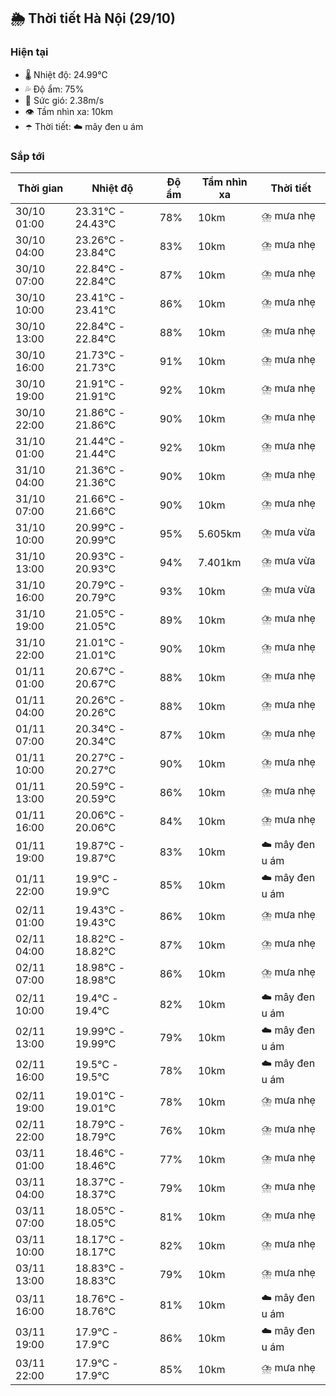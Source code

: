 ## 🌦️ Thời tiết Hà Nội (29/10)

### Hiện tại

- 🌡️ Nhiệt độ: 24.99℃
- 💦 Độ ẩm: 75%
- 💨 Sức gió: 2.38m/s
- 👁️ Tầm nhìn xa: 10km
- ☂️ Thời tiết: ☁️ mây đen u ám

### Sắp tới

| Thời gian | Nhiệt độ | Độ ẩm | Tầm nhìn xa | Thời tiết |
| --- | --- | --- | --- | --- |
| 30/10 01:00 | 23.31℃ - 24.43℃ | 78% | 10km | ⛈️ mưa nhẹ |
| 30/10 04:00 | 23.26℃ - 23.84℃ | 83% | 10km | ⛈️ mưa nhẹ |
| 30/10 07:00 | 22.84℃ - 22.84℃ | 87% | 10km | ⛈️ mưa nhẹ |
| 30/10 10:00 | 23.41℃ - 23.41℃ | 86% | 10km | ⛈️ mưa nhẹ |
| 30/10 13:00 | 22.84℃ - 22.84℃ | 88% | 10km | ⛈️ mưa nhẹ |
| 30/10 16:00 | 21.73℃ - 21.73℃ | 91% | 10km | ⛈️ mưa nhẹ |
| 30/10 19:00 | 21.91℃ - 21.91℃ | 92% | 10km | ⛈️ mưa nhẹ |
| 30/10 22:00 | 21.86℃ - 21.86℃ | 90% | 10km | ⛈️ mưa nhẹ |
| 31/10 01:00 | 21.44℃ - 21.44℃ | 92% | 10km | ⛈️ mưa nhẹ |
| 31/10 04:00 | 21.36℃ - 21.36℃ | 90% | 10km | ⛈️ mưa nhẹ |
| 31/10 07:00 | 21.66℃ - 21.66℃ | 90% | 10km | ⛈️ mưa nhẹ |
| 31/10 10:00 | 20.99℃ - 20.99℃ | 95% | 5.605km | ⛈️ mưa vừa |
| 31/10 13:00 | 20.93℃ - 20.93℃ | 94% | 7.401km | ⛈️ mưa vừa |
| 31/10 16:00 | 20.79℃ - 20.79℃ | 93% | 10km | ⛈️ mưa vừa |
| 31/10 19:00 | 21.05℃ - 21.05℃ | 89% | 10km | ⛈️ mưa nhẹ |
| 31/10 22:00 | 21.01℃ - 21.01℃ | 90% | 10km | ⛈️ mưa nhẹ |
| 01/11 01:00 | 20.67℃ - 20.67℃ | 88% | 10km | ⛈️ mưa nhẹ |
| 01/11 04:00 | 20.26℃ - 20.26℃ | 88% | 10km | ⛈️ mưa nhẹ |
| 01/11 07:00 | 20.34℃ - 20.34℃ | 87% | 10km | ⛈️ mưa nhẹ |
| 01/11 10:00 | 20.27℃ - 20.27℃ | 90% | 10km | ⛈️ mưa nhẹ |
| 01/11 13:00 | 20.59℃ - 20.59℃ | 86% | 10km | ⛈️ mưa nhẹ |
| 01/11 16:00 | 20.06℃ - 20.06℃ | 84% | 10km | ⛈️ mưa nhẹ |
| 01/11 19:00 | 19.87℃ - 19.87℃ | 83% | 10km | ☁️ mây đen u ám |
| 01/11 22:00 | 19.9℃ - 19.9℃ | 85% | 10km | ☁️ mây đen u ám |
| 02/11 01:00 | 19.43℃ - 19.43℃ | 86% | 10km | ⛈️ mưa nhẹ |
| 02/11 04:00 | 18.82℃ - 18.82℃ | 87% | 10km | ⛈️ mưa nhẹ |
| 02/11 07:00 | 18.98℃ - 18.98℃ | 86% | 10km | ⛈️ mưa nhẹ |
| 02/11 10:00 | 19.4℃ - 19.4℃ | 82% | 10km | ☁️ mây đen u ám |
| 02/11 13:00 | 19.99℃ - 19.99℃ | 79% | 10km | ☁️ mây đen u ám |
| 02/11 16:00 | 19.5℃ - 19.5℃ | 78% | 10km | ☁️ mây đen u ám |
| 02/11 19:00 | 19.01℃ - 19.01℃ | 78% | 10km | ⛈️ mưa nhẹ |
| 02/11 22:00 | 18.79℃ - 18.79℃ | 76% | 10km | ⛈️ mưa nhẹ |
| 03/11 01:00 | 18.46℃ - 18.46℃ | 77% | 10km | ⛈️ mưa nhẹ |
| 03/11 04:00 | 18.37℃ - 18.37℃ | 79% | 10km | ⛈️ mưa nhẹ |
| 03/11 07:00 | 18.05℃ - 18.05℃ | 81% | 10km | ⛈️ mưa nhẹ |
| 03/11 10:00 | 18.17℃ - 18.17℃ | 82% | 10km | ⛈️ mưa nhẹ |
| 03/11 13:00 | 18.83℃ - 18.83℃ | 79% | 10km | ⛈️ mưa nhẹ |
| 03/11 16:00 | 18.76℃ - 18.76℃ | 81% | 10km | ☁️ mây đen u ám |
| 03/11 19:00 | 17.9℃ - 17.9℃ | 86% | 10km | ☁️ mây đen u ám |
| 03/11 22:00 | 17.9℃ - 17.9℃ | 85% | 10km | ⛈️ mưa nhẹ |
